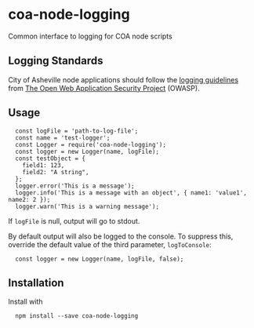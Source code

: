# coa-node-logging
Common interface to logging for COA node scripts

## Logging Standards

City of Asheville node applications should follow the [logging guidelines](https://www.owasp.org/index.php/Logging_Cheat_Sheet#Which_events_to_log) from [The Open Web Application Security Project](https://www.owasp.org/index.php/About_The_Open_Web_Application_Security_Project) (OWASP).

## Usage

````
  const logFile = 'path-to-log-file';
  const name = 'test-logger'; 
  const Logger = require('coa-node-logging');
  const logger = new Logger(name, logFile);
  const testObject = {
    field1: 123,
    field2: "A string",
  };
  logger.error('This is a message');
  logger.info('This is a message with an object', { name1: 'value1', name2: 2 });
  logger.warn('This is a warning message');

````

If ```logFile``` is null, output will go to stdout. 

By default output will also be logged to the console. To suppress this, override the default value of the third parameter, `logToConsole`:

````
  const logger = new Logger(name, logFile, false);
````

## Installation
Install with
````
  npm install --save coa-node-logging
````
